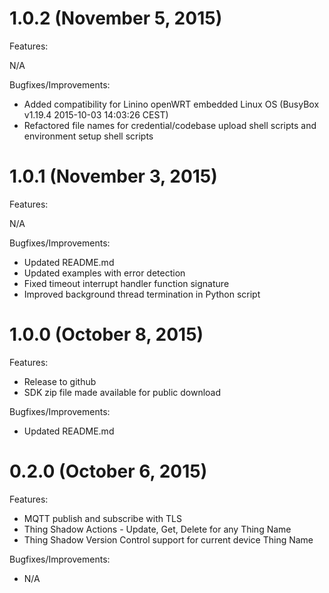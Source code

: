 # 1.0.2 (November 5, 2015)
Features:

N/A

Bugfixes/Improvements:

* Added compatibility for Linino openWRT embedded Linux OS (BusyBox v1.19.4 2015-10-03 14:03:26 CEST)
* Refactored file names for credential/codebase upload shell scripts and environment setup shell scripts

# 1.0.1 (November 3, 2015)
Features:

N/A

Bugfixes/Improvements:

* Updated README.md
* Updated examples with error detection
* Fixed timeout interrupt handler function signature
* Improved background thread termination in Python script

# 1.0.0 (October 8, 2015)
Features:

* Release to github
* SDK zip file made available for public download

Bugfixes/Improvements:

* Updated README.md

# 0.2.0 (October 6, 2015)
Features:

* MQTT publish and subscribe with TLS
* Thing Shadow Actions - Update, Get, Delete for any Thing Name
* Thing Shadow Version Control support for current device Thing Name

Bugfixes/Improvements:

* N/A
